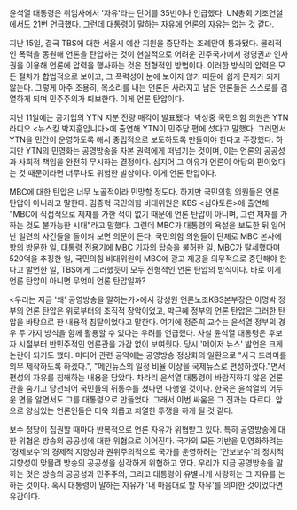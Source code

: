 윤석열 대통령은 취임사에서 '자유'라는 단어를 35번이나 언급했다. UN총회 기조연설에서도 21번 언급했다. 그런데 대통령이 말하는 자유에 언론의 자유는 없는 것 같다.

지난 15일, 결국 TBS에 대한 서울시 예산 지원을 중단하는 조례안이 통과됐다. 물리적인 폭력을 동원해 언론을 탄압하는 것이 현실적으로 어려운 민주국가에서 경영권과 인사권을 이용해 언론에 압력을 행사하는 것은 전형적인 방법이다. 이러한 방식의 압력은 모든 절차가 합법적으로 보이고, 그 폭력성이 눈에 보이지 않기 때문에 쉽게 문제가 되지 않는다. 그렇게 아주 조용히, 목소리를 내는 언론은 사라지고 남은 언론들은 스스로를 검열하게 되며 민주주의가 퇴보한다. 이게 언론 탄압이다.

지난 11일에는 공기업의 YTN 지분 전량 매각이 발표됐다. 박성중 국민의힘 의원은 YTN 라디오 <뉴스킹 박지훈입니다>에 출연해 YTN이 민주당 편에 섰다고 말했다. 그러면서 YTN을 민간이 운영하도록 해서 중립적으로 보도하도록 만들어야 한다고 주장했다. 하지만 YTN의 민영화는 공영방송을 자본 권력에게 떠넘기는 것이며, 이는 언론의 공공성과 사회적 책임을 완전히 무시하는 결정이다. 심지어 그 이유가 언론이 야당의 편이었다는 것 때문이라면 너무나도 위험한 발상이다. 이게 언론 탄압이다.

MBC에 대한 탄압은 너무 노골적이라 민망할 정도다. 하지만 국민의힘 의원들은 언론 탄압이 아니라고 말한다. 김종혁 국민의힘 비대위원은 KBS <심야토론>에 출연해 "MBC에 직접적으로 제재를 가한 적이 없기 때문에 언론 탄압이 아니며, 그런 제재를 가하는 것도 불가능한 시대"라고 말했다. 그런데 MBC가 대통령의 욕설을 보도한 뒤 일어난 일련의 사건들을 돌이켜 보면 의문이 든다. 국민의힘 의원들이 단체로 MBC 본사에 항의 방문한 일, 대통령 전용기에 MBC 기자의 탑승을 불허한 일, MBC가 탈세했다며 520억을 추징한 일, 국민의힘 비대위원이 MBC에 광고 제공을 의무적으로 중단해야 한다고 발언한 일, TBS에게 그러했듯이 모두 전형적인 언론 탄압의 방식이다. 바로 이게 언론 탄압이 아니면 무엇이 언론 탄압일까?

<우리는 지금 '왜' 공영방송을 말하는가>에서 강성원 언론노조KBS본부장은 이명박 정부의 언론 탄압은 위로부터의 조직적 장악이었고, 박근혜 정부의 언론 탄압은 그러한 탄압을 바탕으로 한 내용적 침탈이었다고 말한다. 여기에 정준희 교수는 윤석열 정부의 경우 두 가지 방식을 함께 활용할 수 있다는 우려를 언급했다. 사실 윤석열 대통령은 후보자 시절부터 반민주적인 언론관을 가감 없이 보여줬다. 당시 '메이저 뉴스' 발언은 크게 논란이 되기도 했다. 미디어 관련 공약에는 공영방송 정상화의 일환으로 "사극 드라마를 의무 제작하도록 하겠다.", "메인뉴스의 일정 비율 이상을 국제뉴스로 편성하겠다."면서 편성의 자유를 침해하는 내용을 담았다. 차라리 윤석열 대통령이 바람직하지 않은 언론관을 숨기고 당선되어 국민들의 뒤통수를 쳤다면 다행일 것이다. 한국은 윤석열의 어두운 면을 알면서도 그를 대통령으로 만들었다. 그래서 이번 싸움은 그 전과는 다르다. 앞으로 양심있는 언론인들은 더욱 외롭고 치열한 투쟁을 하게 될 것 같다.

보수 정당이 집권할 때마다 반복적으로 언론 자유가 위협받고 있다. 특히 공영방송에 대한 위협은 방송의 공공성에 대한 위협으로 이어진다. 국가의 모든 기반을 민영화하려는 '경제보수'의 경제적 지향성과 권위주의적으로 국가를 운영하려는 '안보보수'의 정치적 지향성이 맞물려 방송의 공공성을 심각하게 위협하고 있다. 우리가 지금 공영방송을 말하는 것은 방송의 공공성과 민주주의, 그리고 대통령이 유별나게 사랑하는 그 자유를 논하는 것이다. 혹시 대통령이 말하는 자유가 '내 마음대로 할 자유'를 의미한 것이었다면 유감이다.
